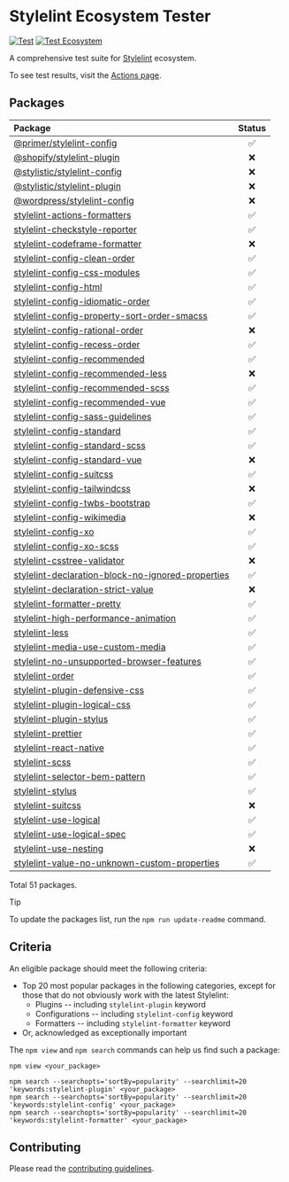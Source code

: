 # Stylelint Ecosystem Tester

[![Test](https://github.com/ybiquitous/stylelint-ecosystem-tester/actions/workflows/test.yml/badge.svg)](https://github.com/ybiquitous/stylelint-ecosystem-tester/actions/workflows/test.yml)
[![Test Ecosystem](https://github.com/ybiquitous/stylelint-ecosystem-tester/actions/workflows/test-ecosystem.yml/badge.svg)](https://github.com/ybiquitous/stylelint-ecosystem-tester/actions/workflows/test-ecosystem.yml)

A comprehensive test suite for [Stylelint](https://stylelint.io) ecosystem.

To see test results, visit the [Actions page](https://github.com/ybiquitous/stylelint-ecosystem-tester/actions/workflows/test-ecosystem.yml?query=branch%3Amain).

## Packages

<!-- START:PACKAGES -->

| Package                                                                                                                              | Status |
| :----------------------------------------------------------------------------------------------------------------------------------- | :----: |
| [@primer/stylelint-config](https://www.npmjs.com/package/@primer/stylelint-config)                                                   |   ✅   |
| [@shopify/stylelint-plugin](https://www.npmjs.com/package/@shopify/stylelint-plugin)                                                 |   ❌   |
| [@stylistic/stylelint-config](https://www.npmjs.com/package/@stylistic/stylelint-config)                                             |   ❌   |
| [@stylistic/stylelint-plugin](https://www.npmjs.com/package/@stylistic/stylelint-plugin)                                             |   ❌   |
| [@wordpress/stylelint-config](https://www.npmjs.com/package/@wordpress/stylelint-config)                                             |   ❌   |
| [stylelint-actions-formatters](https://www.npmjs.com/package/stylelint-actions-formatters)                                           |   ✅   |
| [stylelint-checkstyle-reporter](https://www.npmjs.com/package/stylelint-checkstyle-reporter)                                         |   ✅   |
| [stylelint-codeframe-formatter](https://www.npmjs.com/package/stylelint-codeframe-formatter)                                         |   ❌   |
| [stylelint-config-clean-order](https://www.npmjs.com/package/stylelint-config-clean-order)                                           |   ✅   |
| [stylelint-config-css-modules](https://www.npmjs.com/package/stylelint-config-css-modules)                                           |   ✅   |
| [stylelint-config-html](https://www.npmjs.com/package/stylelint-config-html)                                                         |   ✅   |
| [stylelint-config-idiomatic-order](https://www.npmjs.com/package/stylelint-config-idiomatic-order)                                   |   ✅   |
| [stylelint-config-property-sort-order-smacss](https://www.npmjs.com/package/stylelint-config-property-sort-order-smacss)             |   ✅   |
| [stylelint-config-rational-order](https://www.npmjs.com/package/stylelint-config-rational-order)                                     |   ❌   |
| [stylelint-config-recess-order](https://www.npmjs.com/package/stylelint-config-recess-order)                                         |   ✅   |
| [stylelint-config-recommended](https://www.npmjs.com/package/stylelint-config-recommended)                                           |   ✅   |
| [stylelint-config-recommended-less](https://www.npmjs.com/package/stylelint-config-recommended-less)                                 |   ❌   |
| [stylelint-config-recommended-scss](https://www.npmjs.com/package/stylelint-config-recommended-scss)                                 |   ✅   |
| [stylelint-config-recommended-vue](https://www.npmjs.com/package/stylelint-config-recommended-vue)                                   |   ✅   |
| [stylelint-config-sass-guidelines](https://www.npmjs.com/package/stylelint-config-sass-guidelines)                                   |   ✅   |
| [stylelint-config-standard](https://www.npmjs.com/package/stylelint-config-standard)                                                 |   ✅   |
| [stylelint-config-standard-scss](https://www.npmjs.com/package/stylelint-config-standard-scss)                                       |   ✅   |
| [stylelint-config-standard-vue](https://www.npmjs.com/package/stylelint-config-standard-vue)                                         |   ❌   |
| [stylelint-config-suitcss](https://www.npmjs.com/package/stylelint-config-suitcss)                                                   |   ✅   |
| [stylelint-config-tailwindcss](https://www.npmjs.com/package/stylelint-config-tailwindcss)                                           |   ❌   |
| [stylelint-config-twbs-bootstrap](https://www.npmjs.com/package/stylelint-config-twbs-bootstrap)                                     |   ✅   |
| [stylelint-config-wikimedia](https://www.npmjs.com/package/stylelint-config-wikimedia)                                               |   ❌   |
| [stylelint-config-xo](https://www.npmjs.com/package/stylelint-config-xo)                                                             |   ✅   |
| [stylelint-config-xo-scss](https://www.npmjs.com/package/stylelint-config-xo-scss)                                                   |   ✅   |
| [stylelint-csstree-validator](https://www.npmjs.com/package/stylelint-csstree-validator)                                             |   ❌   |
| [stylelint-declaration-block-no-ignored-properties](https://www.npmjs.com/package/stylelint-declaration-block-no-ignored-properties) |   ✅   |
| [stylelint-declaration-strict-value](https://www.npmjs.com/package/stylelint-declaration-strict-value)                               |   ❌   |
| [stylelint-formatter-pretty](https://www.npmjs.com/package/stylelint-formatter-pretty)                                               |   ✅   |
| [stylelint-high-performance-animation](https://www.npmjs.com/package/stylelint-high-performance-animation)                           |   ✅   |
| [stylelint-less](https://www.npmjs.com/package/stylelint-less)                                                                       |   ✅   |
| [stylelint-media-use-custom-media](https://www.npmjs.com/package/stylelint-media-use-custom-media)                                   |   ✅   |
| [stylelint-no-unsupported-browser-features](https://www.npmjs.com/package/stylelint-no-unsupported-browser-features)                 |   ✅   |
| [stylelint-order](https://www.npmjs.com/package/stylelint-order)                                                                     |   ✅   |
| [stylelint-plugin-defensive-css](https://www.npmjs.com/package/stylelint-plugin-defensive-css)                                       |   ✅   |
| [stylelint-plugin-logical-css](https://www.npmjs.com/package/stylelint-plugin-logical-css)                                           |   ✅   |
| [stylelint-plugin-stylus](https://www.npmjs.com/package/stylelint-plugin-stylus)                                                     |   ✅   |
| [stylelint-prettier](https://www.npmjs.com/package/stylelint-prettier)                                                               |   ✅   |
| [stylelint-react-native](https://www.npmjs.com/package/stylelint-react-native)                                                       |   ✅   |
| [stylelint-scss](https://www.npmjs.com/package/stylelint-scss)                                                                       |   ✅   |
| [stylelint-selector-bem-pattern](https://www.npmjs.com/package/stylelint-selector-bem-pattern)                                       |   ✅   |
| [stylelint-stylus](https://www.npmjs.com/package/stylelint-stylus)                                                                   |   ✅   |
| [stylelint-suitcss](https://www.npmjs.com/package/stylelint-suitcss)                                                                 |   ❌   |
| [stylelint-use-logical](https://www.npmjs.com/package/stylelint-use-logical)                                                         |   ✅   |
| [stylelint-use-logical-spec](https://www.npmjs.com/package/stylelint-use-logical-spec)                                               |   ✅   |
| [stylelint-use-nesting](https://www.npmjs.com/package/stylelint-use-nesting)                                                         |   ❌   |
| [stylelint-value-no-unknown-custom-properties](https://www.npmjs.com/package/stylelint-value-no-unknown-custom-properties)           |   ✅   |

Total 51 packages.

<!-- END:PACKAGES -->

> [!TIP]
> To update the packages list, run the `npm run update-readme` command.

## Criteria

An eligible package should meet the following criteria:

- Top 20 most popular packages in the following categories, except for those that do not obviously work with the latest Stylelint:
  - Plugins -- including `stylelint-plugin` keyword
  - Configurations -- including `stylelint-config` keyword
  - Formatters -- including `stylelint-formatter` keyword
- Or, acknowledged as exceptionally important

The `npm view` and `npm search` commands can help us find such a package:

```shell
npm view <your_package>

npm search --searchopts='sortBy=popularity' --searchlimit=20 'keywords:stylelint-plugin' <your_package>
npm search --searchopts='sortBy=popularity' --searchlimit=20 'keywords:stylelint-config' <your_package>
npm search --searchopts='sortBy=popularity' --searchlimit=20 'keywords:stylelint-formatter' <your_package>
```

## Contributing

Please read the [contributing guidelines](CONTRIBUTING.md).
